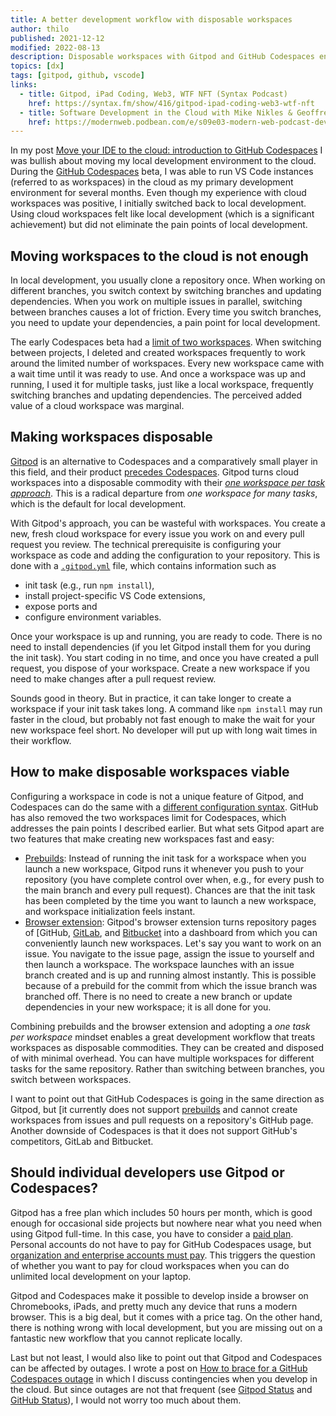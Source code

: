 ```yaml
---
title: A better development workflow with disposable workspaces
author: thilo
published: 2021-12-12
modified: 2022-08-13
description: Disposable workspaces with Gitpod and GitHub Codespaces enable a new development workflow that eliminates the friction of local development.
topics: [dx]
tags: [gitpod, github, vscode]
links:
  - title: Gitpod, iPad Coding, Web3, WTF NFT (Syntax Podcast)
    href: https://syntax.fm/show/416/gitpod-ipad-coding-web3-wtf-nft
  - title: Software Development in the Cloud with Mike Nikles & Geoffrey Huntley (Modern Web Podcast)
    href: https://modernweb.podbean.com/e/s09e03-modern-web-podcast-development-in-the-cloud-with-mike-nikles-geoffrey-huntley/
---
```


In my post [Move your IDE to the cloud: introduction to GitHub Codespaces](/posts/move-your-ide-to-the-cloud-introduction-to-github-codespaces) I was bullish about moving my local development environment to the cloud. During the [GitHub Codespaces](https://github.com/features/codespaces/) beta, I was able to run VS Code instances (referred to as workspaces) in the cloud as my primary development environment for several months. Even though my experience with cloud workspaces was positive, I initially switched back to local development. Using cloud workspaces felt like local development (which is a significant achievement) but did not eliminate the pain points of local development.

## Moving workspaces to the cloud is not enough

In local development, you usually clone a repository once. When working on different branches, you switch context by switching branches and updating dependencies. When you work on multiple issues in parallel, switching between branches causes a lot of friction. Every time you switch branches, you need to update your dependencies, a pain point for local development.

The early Codespaces beta had a [limit of two workspaces](https://github.community/t/max-number-of-codespaces-during-beta/134984). When switching between projects, I deleted and created workspaces frequently to work around the limited number of workspaces. Every new workspace came with a wait time until it was ready to use. And once a workspace was up and running, I used it for multiple tasks, just like a local workspace, frequently switching branches and updating dependencies. The perceived added value of a cloud workspace was marginal.

## Making workspaces disposable

[Gitpod](https://www.gitpod.io/) is an alternative to Codespaces and a comparatively small player in this field, and their product [precedes Codespaces](https://www.freecodecamp.org/news/github-codespaces-vs-gitpod-cloud-based-dev-environments/). Gitpod turns cloud workspaces into a disposable commodity with their [_one workspace per task approach_](https://www.gitpod.io/docs/workspaces/). This is a radical departure from _one workspace for many tasks_, which is the default for local development.

With Gitpod's approach, you can be wasteful with workspaces. You create a new, fresh cloud workspace for every issue you work on and every pull request you review. The technical prerequisite is configuring your workspace as code and adding the configuration to your repository. This is done with a [`.gitpod.yml`](https://www.gitpod.io/docs/configure) file, which contains information such as

- init task (e.g., run `npm install`),
- install project-specific VS Code extensions,
- expose ports and
- configure environment variables.

Once your workspace is up and running, you are ready to code. There is no need to install dependencies (if you let Gitpod install them for you during the init task). You start coding in no time, and once you have created a pull request, you dispose of your workspace. Create a new workspace if you need to make changes after a pull request review.

Sounds good in theory. But in practice, it can take longer to create a workspace if your init task takes long. A command like `npm install` may run faster in the cloud, but probably not fast enough to make the wait for your new workspace feel short. No developer will put up with long wait times in their workflow.

## How to make disposable workspaces viable

Configuring a workspace in code is not a unique feature of Gitpod, and Codespaces can do the same with a [different configuration syntax](https://docs.github.com/en/codespaces/setting-up-your-project-for-codespaces/setting-up-your-project-for-codespaces). GitHub has also removed the two workspaces limit for Codespaces, which addresses the pain points I described earlier. But what sets Gitpod apart are two features that make creating new workspaces fast and easy:

- [Prebuilds](https://www.gitpod.io/docs/prebuilds): Instead of running the init task for a workspace when you launch a new workspace, Gitpod runs it whenever you push to your repository (you have complete control over when, e.g., for every push to the main branch and every pull request). Chances are that the init task has been completed by the time you want to launch a new workspace, and workspace initialization feels instant.
- [Browser extension](https://www.gitpod.io/docs/browser-extension): Gitpod's browser extension turns repository pages of [GitHub, [GitLab](https://about.gitlab.com/), and [Bitbucket](https://bitbucket.org/) into a dashboard from which you can conveniently launch new workspaces. Let's say you want to work on an issue. You navigate to the issue page, assign the issue to yourself and then launch a workspace. The workspace launches with an issue branch created and is up and running almost instantly. This is possible because of a prebuild for the commit from which the issue branch was branched off. There is no need to create a new branch or update dependencies in your new workspace; it is all done for you.

Combining prebuilds and the browser extension and adopting a _one task per workspace_ mindset enables a great development workflow that treats workspaces as disposable commodities. They can be created and disposed of with minimal overhead. You can have multiple workspaces for different tasks for the same repository. Rather than switching between branches, you switch between workspaces.

I want to point out that GitHub Codespaces is going in the same direction as Gitpod, but [it currently does not support [prebuilds](https://docs.github.com/en/enterprise-cloud@latest/codespaces/customizing-your-codespace/prebuilding-codespaces-for-your-project) and cannot create workspaces from issues and pull requests on a repository's GitHub page. Another downside of Codespaces is that it does not support GitHub's competitors, GitLab and Bitbucket.

## Should individual developers use Gitpod or Codespaces?

Gitpod has a free plan which includes 50 hours per month, which is good enough for occasional side projects but nowhere near what you need when using Gitpod full-time. In this case, you have to consider a [paid plan](https://www.gitpod.io/pricing). Personal accounts do not have to pay for GitHub Codespaces usage, but [organization and enterprise accounts must pay](https://docs.github.com/en/billing/managing-billing-for-github-codespaces/about-billing-for-github-codespaces). This triggers the question of whether you want to pay for cloud workspaces when you can do unlimited local development on your laptop.

Gitpod and Codespaces make it possible to develop inside a browser on Chromebooks, iPads, and pretty much any device that runs a modern browser. This is a big deal, but it comes with a price tag. On the other hand, there is nothing wrong with local development, but you are missing out on a fantastic new workflow that you cannot replicate locally.

Last but not least, I would also like to point out that Gitpod and Codespaces can be affected by outages. I wrote a post on [How to brace for a GitHub Codespaces outage](/posts/how-to-brace-for-a-github-codespaces-outage) in which I discuss contingencies when you develop in the cloud. But since outages are not that frequent (see [Gitpod Status](https://www.gitpodstatus.com/) and [GitHub Status](https://www.gitpodstatus.com/)), I would not worry too much about them.
